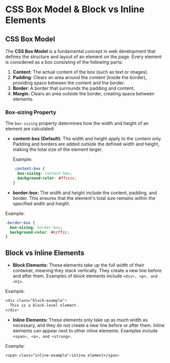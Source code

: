 # CSS Box Model & Block vs Inline Elements

## CSS Box Model

The **CSS Box Model** is a fundamental concept in web development that defines the structure and layout of an element on the page. Every element is considered as a box consisting of the following parts:

1. **Content**: The actual content of the box (such as text or images).
2. **Padding**: Clears an area around the content (inside the border), providing space between the content and the border.
3. **Border**: A border that surrounds the padding and content.
4. **Margin**: Clears an area outside the border, creating space between elements.

### Box-sizing Property

The `box-sizing` property determines how the width and height of an element are calculated:

- **content-box (Default)**: The width and height apply to the content only. Padding and borders are added outside the defined width and height, making the total size of the element larger.

  Example:

  ```css
  .content-box {
    box-sizing: content-box;
    background-color: #ffcccc;
  }
  ```

- **border-box:** The width and height include the content, padding, and border. This ensures that the element's total size remains within the specified width and height.

Example:

```css
.border-box {
  box-sizing: border-box;
  background-color: #ccffcc;
}
```

## Block vs Inline Elements

- **Block Elements:** These elements take up the full width of their container, meaning they stack vertically. They create a new line before and after them. Examples of block elements include `<div>, <p>, and <h1>`.

Example:

```css
<div class="block-example">
  This is a block-level element.
</div>
```

- **Inline Elements:** These elements only take up as much width as necessary, and they do not create a new line before or after them. Inline elements can appear next to other inline elements. Examples include `<span>, <a>, and <strong>.`

Example:

```css
<span class="inline-example">inline element</span>
```
